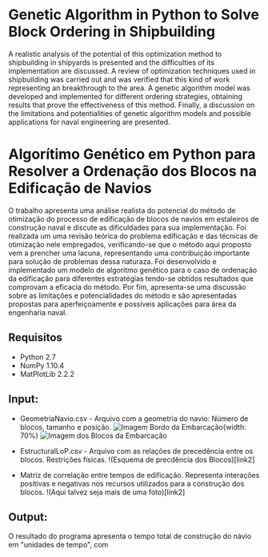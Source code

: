 # Genetic Algorithm in Python to Solve Block Ordering in Shipbuilding

A realistic analysis of the potential of this optimization method to shipbuilding in shipyards is presented and the difficulties of its implementation are discussed. A review of optimization techniques used in shipbuilding was carried out and was verified that this kind of work representing an breakthrough to the area. A genetic algorithm model was developed and implemented for different ordering strategies, obtaining results that prove the effectiveness of this method. Finally, a discussion on the limitations and potentialities of genetic algorithm models and possible applications for naval engineering are presented.

# Algorítimo Genético em Python para Resolver a Ordenação dos Blocos na Edificação de Navios

O trabalho apresenta uma análise realista do potencial do método de otimização do processo de edificação de blocos de navios em estaleiros de construção naval e discute as dificuldades para sua implementação. Foi realizada um uma revisão teórica do problema edificação e das técnicas de otimização nele empregados, verificando-se que o método aqui proposto vem a prencher uma lacuna, representando uma contribuição importante para solução de problemas dessa naturaza. Foi desenvolvido e implementado um modelo de algoritmo genético para o caso de ordenação da edificação para diferentes estratégias tendo-se obtidos resultados que comprovam a eficacia do método. Por fim, apresenta-se uma discussão sobre as limitações e potencialidades do método e são apresentadas propostas para aperfeiçoamente e possíveis aplicações para área da engenharia naval.

## Requisitos

* Python 2.7 
* NumPy 1.10.4
* MatPlotLib 2.2.2 

## Input:

* GeometriaNavio.csv - Arquivo com a geometria do navio: Número de blocos, tamanho e posição.
![Imagem Bordo da Embarcação](https://github.com/Lucas-Armand/genetic-algorithm/blob/master/img/ship.png){width: 70%}
![Imagem dos Blocos da Embarcação](https://github.com/Lucas-Armand/genetic-algorithm/blob/master/img/ship_blocks.png)


* EstructuralLoP.csv - Arquivo com as relações de precedência entre os blocos. Restrições físicas.
!(Esquema de precdência dos Blocos)[link2]
* Matriz de correlação entre tempos de edificação. Representa interações positivas e negativas nos recursos utilizados para a construção dos blocos.
!(Aqui talvez seja mais de uma foto)[link2]


## Output:

O resultado do programa apresenta o tempo total de construção do návio em "unidades de tempo", com
